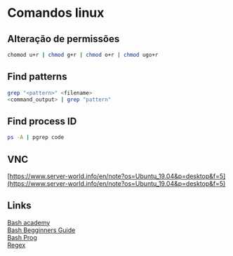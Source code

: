# Comandos linux

## Alteração de permissões
```bash
chomod u+r | chmod g+r | chmod o+r | chmod ugo+r
```

## Find patterns
```bash
grep "<pattern>" <filename>  
<command_output> | grep "pattern"
```
## Find process ID
```bash
ps -A | pgrep code
```

## VNC
[https://www.server-world.info/en/note?os=Ubuntu_19.04&p=desktop&f=5](https://www.server-world.info/en/note?os=Ubuntu_19.04&p=desktop&f=5)

## Links
[Bash academy](https://www.bash.academy/)  
[Bash Begginners Guide](http://www.tldp.org/LDP/Bash-Beginners-Guide/html/)  
[Bash Prog](http://tldp.org/HOWTO/Bash-Prog-Intro-HOWTO.html)  
[Regex](https://regexr.com/)  
